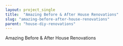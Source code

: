 ```yaml
---
layout: project_single
title:  "Amazing Before & After House Renovations"
slug: "amazing-before-after-house-renovations"
parent: "house-diy-renovations"
---
```

Amazing Before & After House Renovations